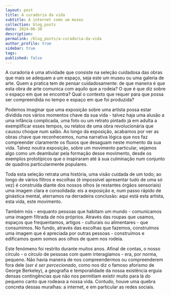 ```yaml
---
layout: post
title: A curadoria da vida
subtitle: A internet como um museu
collection: blog_posts
date: 2024-06-30
description: 
permalink: /blog_posts/a-curadoria-da-vida
author_profile: true
sidebar: true
tags: 
published: false
---
```


A curadoria é uma atividade que consiste na seleção cuidadosa das obras que mais se adequam a um espaço, seja este um museu ou uma galeria de arte. Quem a pratica tem de pensar cuidadosamente: de que maneira é que esta obra de arte comunica com aquilo que a rodeia? O que é que diz sobre o espaço em que se encontra? Qual o contexto que requer para que possa ser compreendida no tempo e espaço em que foi produzida? 

Podemos imaginar que uma exposição sobre uma artista possa estar dividida nos vários momentos chave da sua vida - talvez haja uma alusão a uma infância complicada, uma foto ou um retrato pintado já em adulta a exemplificar esses tempos, ou relatos de uma obra revolucionária que causou choque num salão. Ao longo da exposição, acabamos por ver as obras chave que reconhecemos, numa narrativa lógica que nos faz compreender claramente os fluxos que desaguam neste momento da sua vida. Talvez noutra exposição, sobre um movimento particular, vejamos algo como um deambular pela formação desse movimento, desde os exemplos prototípicos que o inspiraram até à sua culminação num conjunto de quadros particularmente populares.

Toda esta seleção retrata uma história, uma visão cuidada de um todo; ao longo de vários filtros e escolhas (é impossível apresentar tudo de uma só vez) é construída diante dos nossos olhos (e restantes órgãos sensoriais) uma imagem clara e consolidada: eis a exposição e, num passo rápido de ginástica mental, aterramos na derradeira conclusão: aqui está esta artista, esta vida, este movimento.

Também nós - enquanto pessoas que habitam um mundo - comunicamos uma imagem filtrada de nós próprios. Através das roupas que usamos, espaços que frequentamos, artigos - culturais ou alimentares - que consumimos. No fundo, através das escolhas que fazemos, construímos uma imagem que é apreciada por outras pessoas - construímos e edificamos quem somos aos olhos de quem nos rodeia.

Este fenómeno foi restrito durante muitos anos. Afinal de contas, o nosso círculo - o círculo de pessoas com quem interagíamos - era, por norma, pequeno. Não havia maneira de nos compreendermos ou compreenderem fora dele (_ser é ser percecionado_, como nos diz o famoso aforismo de George Berkeley), a geografia e temporalidade da nossa existência erguia densas contingências que não nos permitiam existir muito para lá do pequeno canto que rodeava a nossa vida. Contudo, houve uma quebra concreta dessas muralhas: a internet, e em particular as redes sociais.

<!---
Restante estrutura:
- Redes sociais e o aumento da esfera de perceção
- Inverter o ónus do próprio para os outros e como está tudo a fazer isto
- Juntar a esta receita:
    - Algoritmos de recomendação e seleção
    - Ordenação do feed, seja de pesquisa ou de redes sociais, e a ilusão de personalização
    - Dating apps
    - O reforço positivo que populariza certas representações
    - O reforço negativo que tenta contrariar os anúncios: a maneira como nós próprios acabamos por ser curadores obsessivos ao querer escolher todos os melhores produtos
- Concluir com a curadoria da vida enquanto um estado em que as relações são reconfiguradas como se fôssemos em simultâneo obras de arte e o público que as julga
-->